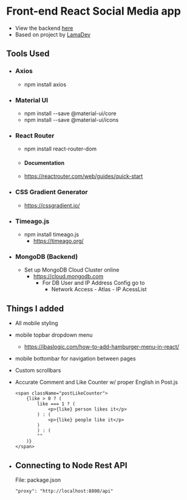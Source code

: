 # Front-end React Social Media app

-   View the backend [here](https://github.com/kawgh1/mern-social-media-rest-api)
-   Based on project by [LamaDev](https://www.youtube.com/watch?v=zM93yZ_8SvE&list=PLj-4DlPRT48lXaz5YLvbLC38m25W9Kmqy&index=2)

## Tools Used

-   ### Axios

    -   npm install axios

-   ### Material UI
    -   npm install --save @material-ui/core
    -   npm install --save @material-ui/icons
-   ### React Router
    -   npm install react-router-dom
    -   #### Documentation
    -   https://reactrouter.com/web/guides/quick-start
-   ### CSS Gradient Generator

    -   https://cssgradient.io/

-   ### Timeago.js

    -   npm install timeago.js
        -   https://timeago.org/

-   ### MongoDB (Backend)
    -   Set up MongoDB Cloud Cluster online
        -   https://cloud.mongodb.com
            -   For DB User and IP Address Config go to
                -   Network Access - Atlas - IP AcessList

## Things I added

-   All mobile styling
-   mobile topbar dropdown menu
    -   https://ibaslogic.com/how-to-add-hamburger-menu-in-react/
-   mobile bottombar for navigation between pages
-   Custom scrollbars
-   Accurate Comment and Like Counter w/ proper English in Post.js

        <span className="postLikeCounter">
            {like > 0 ? (
                like === 1 ? (
                    <p>{like} person likes it</p>
                ) : (
                    <p>{like} people like it</p>
                )
                ) : (
                ""
            )}
        </span>

-   ## Connecting to Node Rest API

    File: package.json

        "proxy": "http://localhost:8800/api"
